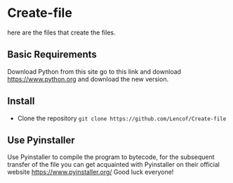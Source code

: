 # Create-file

here are the files that create the files.


## Basic Requirements
Download Python from this site go to this link and download https://www.python.org and download the new version.


## Install
- Clone the repository `git clone https://github.com/Lencof/Create-file`


## Use Pyinstaller
Use Pyinstaller to compile the program to bytecode, for the subsequent transfer of the file you can get acquainted with Pyinstaller on their official website https://www.pyinstaller.org/ Good luck everyone!
